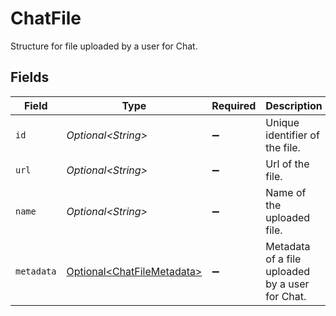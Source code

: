 # ChatFile

Structure for file uploaded by a user for Chat.


## Fields

| Field                                                                      | Type                                                                       | Required                                                                   | Description                                                                | Example                                                                    |
| -------------------------------------------------------------------------- | -------------------------------------------------------------------------- | -------------------------------------------------------------------------- | -------------------------------------------------------------------------- | -------------------------------------------------------------------------- |
| `id`                                                                       | *Optional\<String>*                                                        | :heavy_minus_sign:                                                         | Unique identifier of the file.                                             | FILE_1234                                                                  |
| `url`                                                                      | *Optional\<String>*                                                        | :heavy_minus_sign:                                                         | Url of the file.                                                           | www.google.com                                                             |
| `name`                                                                     | *Optional\<String>*                                                        | :heavy_minus_sign:                                                         | Name of the uploaded file.                                                 | sample.pdf                                                                 |
| `metadata`                                                                 | [Optional\<ChatFileMetadata>](../../models/components/ChatFileMetadata.md) | :heavy_minus_sign:                                                         | Metadata of a file uploaded by a user for Chat.                            |                                                                            |